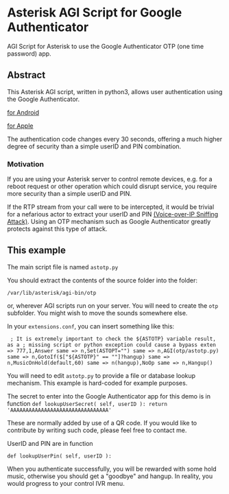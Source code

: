 # Asterisk AGI Script for Google Authenticator
 AGI Script for Asterisk to use the Google Authenticator OTP (one time password) app.

## Abstract

This Asterisk AGI script, written in python3, allows user authentication using the Google Authenticator.

[for Android](https://play.google.com/store/apps/details?id=com.google.android.apps.authenticator2&hl=en_GB&gl=US)

[for Apple](https://apps.apple.com/gb/app/google-authenticator/id388497605)

The authentication code changes every 30 seconds, offering a much higher degree of security than a simple userID and PIN combination.

### Motivation

If you are using your Asterisk server to control remote devices, e.g. for a reboot request or other operation which could disrupt service, you require more security than a simple userID and PIN.

If the RTP stream from your call were to be intercepted, it would be trivial for a nefarious actor to extract your userID and PIN [(Voice-over-IP Sniffing Attack)](https://www.giac.org/paper/gcih/442/voice-over-ip-sniffing-attack/104883).  Using an OTP mechanism such as Google Authenticator greatly protects against this type of attack.

## This example

The main script file is named `astotp.py`

You should extract the contents of the source folder into the folder:

`/var/lib/asterisk/agi-bin/otp`

or, wherever AGI scripts run on your server.  You will need to create the `otp` subfolder.  You might wish to move the sounds somewhere else.

In your `extensions.conf`, you can insert something like this:

`
; It is extremely important to check the ${ASTOTP} variable result, as a
; missing script or python exception could cause a bypass
exten => 777,1,Answer
same => n,Set(ASTOPT="")
same => n,AGI(otp/astotp.py)
same => n,GotoIf($["${ASTOTP}" == ""]?hangup)
same => n,MusicOnHold(default,60)
same => n(hangup),NoOp
same => n,Hangup()`

You will need to edit `astotp.py` to provide a file or database lookup mechanism.  This example is hard-coded for example purposes.

The secret to enter into the Google Authenticator app for this demo is in function
`
def lookupUserSecret( self, userID ):
	return 'AAAAAAAAAAAAAAAAAAAAAAAAAAAAAAAA'
`

These are normally added by use of a QR code.  If you would like to contribute by writing such code, please feel free to contact me.

UserID and PIN are in function

`def lookupUserPin( self, userID ):`

When you authenticate successfully, you will be rewarded with some hold music, otherwise you should get a "goodbye" and hangup.  In reality, you would progress to your control IVR menu.

